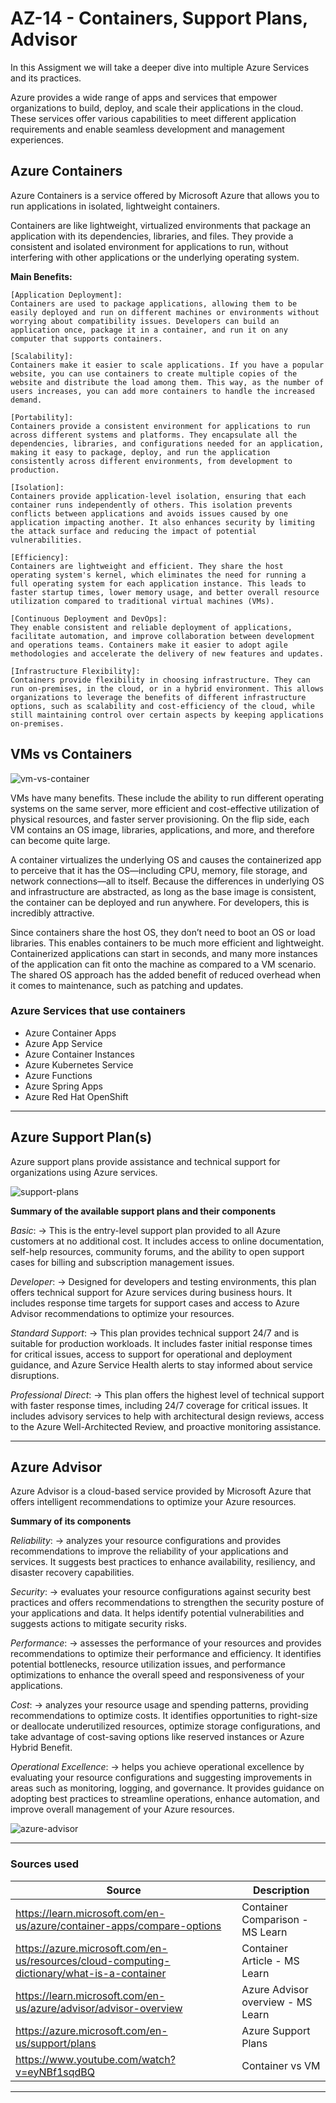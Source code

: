 # AZ-14 - Containers, Support Plans, Advisor

In this Assigment we will take a deeper dive into multiple Azure Services and its practices.  

Azure provides a wide range of apps and services that empower organizations to build, deploy, and scale their applications in the cloud. These services offer various capabilities to meet different application requirements and enable seamless development and management experiences.

## Azure Containers

Azure Containers is a service offered by Microsoft Azure that allows you to run applications in isolated, lightweight containers. 

Containers are like lightweight, virtualized environments that package an application with its dependencies, libraries, and files. They provide a consistent and isolated environment for applications to run, without interfering with other applications or the underlying operating system.

**Main Benefits:**
```
[Application Deployment]: 
Containers are used to package applications, allowing them to be easily deployed and run on different machines or environments without worrying about compatibility issues. Developers can build an application once, package it in a container, and run it on any computer that supports containers.

[Scalability]:
Containers make it easier to scale applications. If you have a popular website, you can use containers to create multiple copies of the website and distribute the load among them. This way, as the number of users increases, you can add more containers to handle the increased demand.

[Portability]:
Containers provide a consistent environment for applications to run across different systems and platforms. They encapsulate all the dependencies, libraries, and configurations needed for an application, making it easy to package, deploy, and run the application consistently across different environments, from development to production.

[Isolation]:
Containers provide application-level isolation, ensuring that each container runs independently of others. This isolation prevents conflicts between applications and avoids issues caused by one application impacting another. It also enhances security by limiting the attack surface and reducing the impact of potential vulnerabilities.

[Efficiency]:
Containers are lightweight and efficient. They share the host operating system's kernel, which eliminates the need for running a full operating system for each application instance. This leads to faster startup times, lower memory usage, and better overall resource utilization compared to traditional virtual machines (VMs).

[Continuous Deployment and DevOps]:
They enable consistent and reliable deployment of applications, facilitate automation, and improve collaboration between development and operations teams. Containers make it easier to adopt agile methodologies and accelerate the delivery of new features and updates.

[Infrastructure Flexibility]:
Containers provide flexibility in choosing infrastructure. They can run on-premises, in the cloud, or in a hybrid environment. This allows organizations to leverage the benefits of different infrastructure options, such as scalability and cost-efficiency of the cloud, while still maintaining control over certain aspects by keeping applications on-premises.
```

## VMs vs Containers

![vm-vs-container](../00_includes/AZ-14/vm-vs-container.png)

VMs have many benefits. These include the ability to run different operating systems on the same server, more efficient and cost-effective utilization of physical resources, and faster server provisioning. On the flip side, each VM contains an OS image, libraries, applications, and more, and therefore can become quite large.

A container virtualizes the underlying OS and causes the containerized app to perceive that it has the OS—including CPU, memory, file storage, and network connections—all to itself. Because the differences in underlying OS and infrastructure are abstracted, as long as the base image is consistent, the container can be deployed and run anywhere. For developers, this is incredibly attractive.

Since containers share the host OS, they don’t need to boot an OS or load libraries. This enables containers to be much more efficient and lightweight. Containerized applications can start in seconds, and many more instances of the application can fit onto the machine as compared to a VM scenario. The shared OS approach has the added benefit of reduced overhead when it comes to maintenance, such as patching and updates.

### Azure Services that use containers

- Azure Container Apps
- Azure App Service
- Azure Container Instances
- Azure Kubernetes Service
- Azure Functions
- Azure Spring Apps
- Azure Red Hat OpenShift

-----------------------------------------------------------------

## Azure Support Plan(s)

Azure support plans provide assistance and technical support for organizations using Azure services.

![support-plans](../00_includes/AZ-14/support-plans.png)


**Summary of the available support plans and their components**

*Basic*: -> This is the entry-level support plan provided to all Azure customers at no additional cost. It includes access to online documentation, self-help resources, community forums, and the ability to open support cases for billing and subscription management issues.

*Developer*: -> Designed for developers and testing environments, this plan offers technical support for Azure services during business hours. It includes response time targets for support cases and access to Azure Advisor recommendations to optimize your resources.

*Standard Support*: -> This plan provides technical support 24/7 and is suitable for production workloads. It includes faster initial response times for critical issues, access to support for operational and deployment guidance, and Azure Service Health alerts to stay informed about service disruptions.

*Professional Direct*: -> This plan offers the highest level of technical support with faster response times, including 24/7 coverage for critical issues. It includes advisory services to help with architectural design reviews, access to the Azure Well-Architected Review, and proactive monitoring assistance.

---------------------------------------------------------------

## Azure Advisor

Azure Advisor is a cloud-based service provided by Microsoft Azure that offers intelligent recommendations to optimize your Azure resources.

**Summary of its components**

*Reliability*: -> analyzes your resource configurations and provides recommendations to improve the reliability of your applications and services. It suggests best practices to enhance availability, resiliency, and disaster recovery capabilities.

*Security*: -> evaluates your resource configurations against security best practices and offers recommendations to strengthen the security posture of your applications and data. It helps identify potential vulnerabilities and suggests actions to mitigate security risks.

*Performance*: -> assesses the performance of your resources and provides recommendations to optimize their performance and efficiency. It identifies potential bottlenecks, resource utilization issues, and performance optimizations to enhance the overall speed and responsiveness of your applications.

*Cost*: -> analyzes your resource usage and spending patterns, providing recommendations to optimize costs. It identifies opportunities to right-size or deallocate underutilized resources, optimize storage configurations, and take advantage of cost-saving options like reserved instances or Azure Hybrid Benefit.

*Operational Excellence*: -> helps you achieve operational excellence by evaluating your resource configurations and suggesting improvements in areas such as monitoring, logging, and governance. It provides guidance on adopting best practices to streamline operations, enhance automation, and improve overall management of your Azure resources.

![azure-advisor](../00_includes/AZ-14/azure-advisor.png)


-----------------------------------------------------------------

### Sources used

| Source       | Description |
| ----------- | ----------- |
| https://learn.microsoft.com/en-us/azure/container-apps/compare-options  | Container Comparison - MS Learn |
| https://azure.microsoft.com/en-us/resources/cloud-computing-dictionary/what-is-a-container | Container Article - MS Learn |
| https://learn.microsoft.com/en-us/azure/advisor/advisor-overview | Azure Advisor overview - MS Learn |
| https://azure.microsoft.com/en-us/support/plans | Azure Support Plans |
| https://www.youtube.com/watch?v=eyNBf1sqdBQ | Container vs VM |


--------------------------------------------------------------------






 

